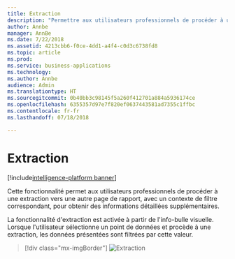 ```yaml
---
title: Extraction
description: "Permettre aux utilisateurs professionnels de procéder à une extraction vers une autre page de rapport, avec un contexte de filtre correspondant, pour obtenir des informations détaillées supplémentaires."
author: Annbe
manager: AnnBe
ms.date: 7/22/2018
ms.assetid: 4213cbb6-f0ce-4dd1-a4f4-c0d3c6738fd8
ms.topic: article
ms.prod: 
ms.service: business-applications
ms.technology: 
ms.author: Annbe
audience: Admin
ms.translationtype: HT
ms.sourcegitcommit: 0b40bb3c98145f5a260f412701a884a5936174ce
ms.openlocfilehash: 6355357d97e7f820ef0637443581ad7355c1ffbc
ms.contentlocale: fr-fr
ms.lasthandoff: 07/18/2018

---
```

# <a name="drillthrough"></a>Extraction

[!include[intelligence-platform banner](../../includes/intelligence-platform.md)]




Cette fonctionnalité permet aux utilisateurs professionnels de procéder à une extraction vers une autre page de rapport, avec un contexte de filtre correspondant, pour obtenir des informations détaillées supplémentaires. 

La fonctionnalité d'extraction est activée à partir de l'info-bulle visuelle. Lorsque l'utilisateur sélectionne un point de données et procède à une extraction, les données présentées sont filtrées par cette valeur.

> [!div class="mx-imgBorder"]
> ![](media/drill-through-1.png "Extraction")

